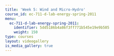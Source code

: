 ```yaml
---
title: 'Week 5: Wind and Micro-Hydro'
course_id: ec-711-d-lab-energy-spring-2011
menu:
  ec-711-d-lab-energy-spring-2011:
    identifier: 5dd5186b4a86f3ff771b545e19e9b505
    weight: 150
type: courses
layout: videogallery
is_media_gallery: true
---
```

